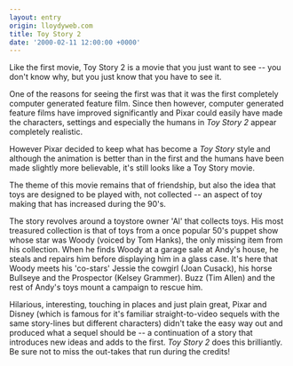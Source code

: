 ```yaml
---
layout: entry
origin: lloydyweb.com
title: Toy Story 2
date: '2000-02-11 12:00:00 +0000'
---
```

Like the first movie, Toy Story 2 is a movie that you just want to see -- you don't know why, but you just know that you have to see it.

One of the reasons for seeing the first was that it was the first completely computer generated feature film. Since then however, computer generated feature films have improved significantly and Pixar could easily have made the characters, settings and especially the humans in <cite>Toy Story 2</cite> appear completely realistic.

However Pixar decided to keep what has become a <cite>Toy Story</cite> style and although the animation is better than in the first and the humans have been made slightly more believable, it's still looks like a Toy Story movie.

The theme of this movie remains that of friendship, but also the idea that toys are designed to be played with, not collected -- an aspect of toy making that has increased during the 90's.

The story revolves around a toystore owner 'Al' that collects toys. His most treasured collection is that of toys from a once popular 50's puppet show whose star was Woody (voiced by Tom Hanks), the only missing item from his collection. When he finds Woody at a garage sale at Andy's house, he steals and repairs him before displaying him in a glass case. It's here that Woody meets his 'co-stars' Jessie the cowgirl (Joan Cusack), his horse Bullseye and the Prospector (Kelsey Grammer). Buzz (Tim Allen) and the rest of Andy's toys mount a campaign to rescue him.

Hilarious, interesting, touching in places and just plain great, Pixar and Disney (which is famous for it's familiar straight-to-video sequels with the same story-lines but different characters) didn't take the easy way out and produced what a sequel should be -- a continuation of a story that introduces new ideas and adds to the first. <cite>Toy Story 2</cite> does this brilliantly. Be sure not to miss the out-takes that run during the credits!